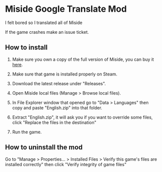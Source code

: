 # Miside Google Translate Mod

I felt bored so I translated all of Miside

If the game crashes make an issue ticket.

## How to install

1. Make sure you own a copy of the full version of Miside, you can buy it [here](https://store.steampowered.com/app/2527500/MiSide/)​.

2. Make sure that game is installed properly on Steam. 

3. Download the latest release under "Releases". 

4. Open Miside local files (Manage > Browse local files​).​

5. In File Explorer window that opened go to "Data > Languages" then copy and paste "English.zip" into that folder.

6. Extract "English.zip", it will ask you if you want to override some files, click "Replace the files in the destination"

7. Run the game.

## How to uninstall the mod

Go to "Manage > Properties... > Installed Files > Verify this game's files are installed correctly" then click "Verify integrity of game files"
